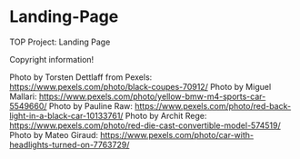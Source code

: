 # Landing-Page
TOP Project: Landing Page















































Copyright information!

Photo by Torsten Dettlaff from Pexels: https://www.pexels.com/photo/black-coupes-70912/
Photo by Miguel Mallari: https://www.pexels.com/photo/yellow-bmw-m4-sports-car-5549660/
Photo by Pauline Raw: https://www.pexels.com/photo/red-back-light-in-a-black-car-10133761/
Photo by Archit Rege: https://www.pexels.com/photo/red-die-cast-convertible-model-574519/
Photo by Mateo Giraud: https://www.pexels.com/photo/car-with-headlights-turned-on-7763729/